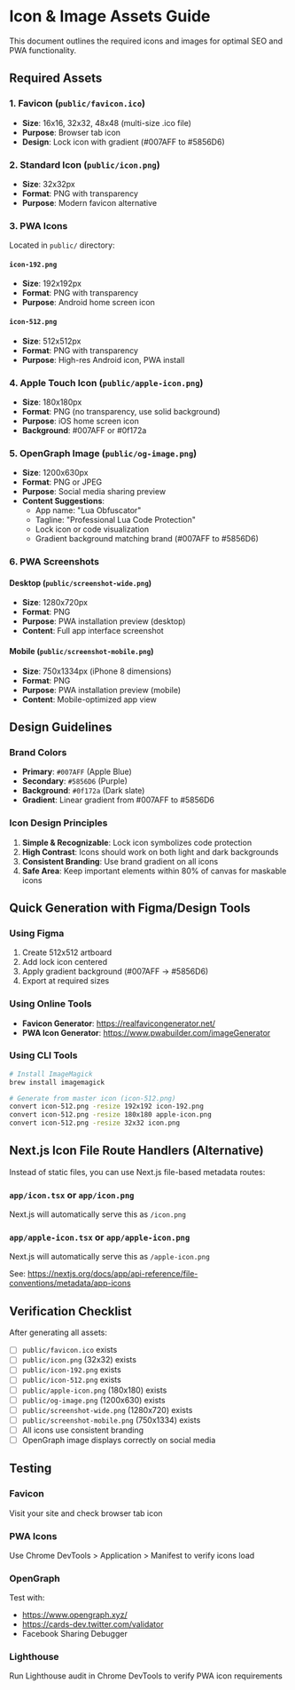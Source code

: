 # Icon & Image Assets Guide

This document outlines the required icons and images for optimal SEO and PWA functionality.

## Required Assets

### 1. Favicon (`public/favicon.ico`)
- **Size**: 16x16, 32x32, 48x48 (multi-size .ico file)
- **Purpose**: Browser tab icon
- **Design**: Lock icon with gradient (#007AFF to #5856D6)

### 2. Standard Icon (`public/icon.png`)
- **Size**: 32x32px
- **Format**: PNG with transparency
- **Purpose**: Modern favicon alternative

### 3. PWA Icons
Located in `public/` directory:

#### `icon-192.png`
- **Size**: 192x192px
- **Format**: PNG with transparency
- **Purpose**: Android home screen icon

#### `icon-512.png`
- **Size**: 512x512px
- **Format**: PNG with transparency
- **Purpose**: High-res Android icon, PWA install

### 4. Apple Touch Icon (`public/apple-icon.png`)
- **Size**: 180x180px
- **Format**: PNG (no transparency, use solid background)
- **Purpose**: iOS home screen icon
- **Background**: #007AFF or #0f172a

### 5. OpenGraph Image (`public/og-image.png`)
- **Size**: 1200x630px
- **Format**: PNG or JPEG
- **Purpose**: Social media sharing preview
- **Content Suggestions**:
  - App name: "Lua Obfuscator"
  - Tagline: "Professional Lua Code Protection"
  - Lock icon or code visualization
  - Gradient background matching brand (#007AFF to #5856D6)

### 6. PWA Screenshots

#### Desktop (`public/screenshot-wide.png`)
- **Size**: 1280x720px
- **Format**: PNG
- **Purpose**: PWA installation preview (desktop)
- **Content**: Full app interface screenshot

#### Mobile (`public/screenshot-mobile.png`)
- **Size**: 750x1334px (iPhone 8 dimensions)
- **Format**: PNG
- **Purpose**: PWA installation preview (mobile)
- **Content**: Mobile-optimized app view

## Design Guidelines

### Brand Colors
- **Primary**: `#007AFF` (Apple Blue)
- **Secondary**: `#5856D6` (Purple)
- **Background**: `#0f172a` (Dark slate)
- **Gradient**: Linear gradient from #007AFF to #5856D6

### Icon Design Principles
1. **Simple & Recognizable**: Lock icon symbolizes code protection
2. **High Contrast**: Icons should work on both light and dark backgrounds
3. **Consistent Branding**: Use brand gradient on all icons
4. **Safe Area**: Keep important elements within 80% of canvas for maskable icons

## Quick Generation with Figma/Design Tools

### Using Figma
1. Create 512x512 artboard
2. Add lock icon centered
3. Apply gradient background (#007AFF → #5856D6)
4. Export at required sizes

### Using Online Tools
- **Favicon Generator**: https://realfavicongenerator.net/
- **PWA Icon Generator**: https://www.pwabuilder.com/imageGenerator

### Using CLI Tools
```bash
# Install ImageMagick
brew install imagemagick

# Generate from master icon (icon-512.png)
convert icon-512.png -resize 192x192 icon-192.png
convert icon-512.png -resize 180x180 apple-icon.png
convert icon-512.png -resize 32x32 icon.png
```

## Next.js Icon File Route Handlers (Alternative)

Instead of static files, you can use Next.js file-based metadata routes:

### `app/icon.tsx` or `app/icon.png`
Next.js will automatically serve this as `/icon.png`

### `app/apple-icon.tsx` or `app/apple-icon.png`
Next.js will automatically serve this as `/apple-icon.png`

See: https://nextjs.org/docs/app/api-reference/file-conventions/metadata/app-icons

## Verification Checklist

After generating all assets:

- [ ] `public/favicon.ico` exists
- [ ] `public/icon.png` (32x32) exists
- [ ] `public/icon-192.png` exists
- [ ] `public/icon-512.png` exists
- [ ] `public/apple-icon.png` (180x180) exists
- [ ] `public/og-image.png` (1200x630) exists
- [ ] `public/screenshot-wide.png` (1280x720) exists
- [ ] `public/screenshot-mobile.png` (750x1334) exists
- [ ] All icons use consistent branding
- [ ] OpenGraph image displays correctly on social media

## Testing

### Favicon
Visit your site and check browser tab icon

### PWA Icons
Use Chrome DevTools > Application > Manifest to verify icons load

### OpenGraph
Test with:
- https://www.opengraph.xyz/
- https://cards-dev.twitter.com/validator
- Facebook Sharing Debugger

### Lighthouse
Run Lighthouse audit in Chrome DevTools to verify PWA icon requirements
